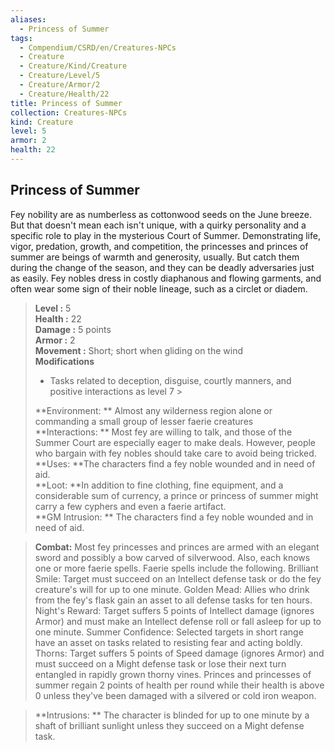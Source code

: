 ```yaml
---
aliases:
  - Princess of Summer
tags:
  - Compendium/CSRD/en/Creatures-NPCs
  - Creature
  - Creature/Kind/Creature
  - Creature/Level/5
  - Creature/Armor/2
  - Creature/Health/22
title: Princess of Summer
collection: Creatures-NPCs
kind: Creature
level: 5
armor: 2
health: 22
---
```

## Princess of Summer  
Fey nobility are as numberless as cottonwood seeds on the June breeze. But that doesn't mean each isn't unique, with a quirky personality and a specific role to play in the mysterious Court of Summer. Demonstrating life, vigor, predation, growth, and competition, the princesses and princes of summer are beings of warmth and generosity, usually. But catch them during the change of the season, and they can be deadly adversaries just as easily. Fey nobles dress in costly diaphanous and flowing garments, and often wear some sign of their noble lineage, such as a circlet or diadem.  

  
> **Level :** 5  
> **Health :** 22  
> **Damage :** 5 points  
> **Armor :** 2  
> **Movement :** Short; short when gliding on the wind  
> **Modifications**  
>- Tasks related to deception, disguise, courtly manners, and positive interactions as level 7 >
>  
> **Environment: ** Almost any wilderness region alone or commanding a small group of lesser faerie creatures  
> **Interactions: ** Most fey are willing to talk, and those of the Summer Court are especially eager to make deals. However, people who bargain with fey nobles should take care to avoid being tricked.  
> **Uses: **The characters find a fey noble wounded and in need of aid.  
> **Loot: **In addition to fine clothing, fine equipment, and a considerable sum of currency, a prince or princess of summer might carry a few cyphers and even a faerie artifact.  
> **GM Intrusion: ** The characters find a fey noble wounded and in need of aid.  

> **Combat:** 
> Most fey princesses and princes are armed with an elegant sword and possibly a bow carved of silverwood. Also, each knows one or more faerie spells. Faerie spells include the following.
Brilliant Smile: Target must succeed on an Intellect defense task or do the fey creature's will for up to one minute.
Golden Mead: Allies who drink from the fey's flask gain an asset to all defense tasks for ten hours.
Night's Reward: Target suffers 5 points of Intellect damage (ignores Armor) and must make an Intellect defense roll or fall asleep for up to one minute.
Summer Confidence: Selected targets in short range have an asset on tasks related to resisting fear and acting boldly.
Thorns: Target suffers 5 points of Speed damage (ignores Armor) and must succeed on a Might defense task or lose their next turn entangled in rapidly grown thorny vines.
Princes and princesses of summer regain 2 points of health per round while their health is above 0 unless they've been damaged with a silvered or cold iron weapon.  
  

> **Intrusions: ** 
> The character is blinded for up to one minute by a shaft of brilliant sunlight unless they succeed on a Might defense task.  
